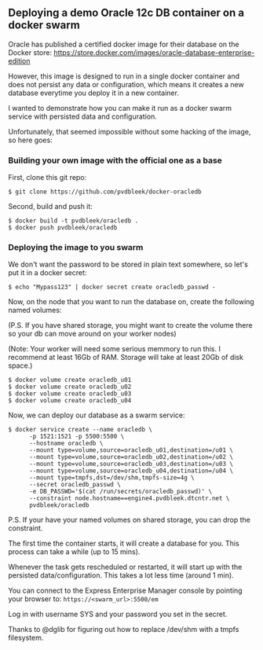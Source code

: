 ## Deploying a demo Oracle 12c DB container on a docker swarm

Oracle has published a certified docker image for their database on the Docker store:
<https://store.docker.com/images/oracle-database-enterprise-edition>

However, this image is designed to run in a single docker container and does not persist any data or configuration, which means it creates a new database everytime you deploy it in a new container.

I wanted to demonstrate how you can make it run as a docker swarm service with persisted data and configuration.

Unfortunately, that seemed impossible without some hacking of the image, so here goes:

### Building your own image with the official one as a base

First, clone this git repo:

````
$ git clone https://github.com/pvdbleek/docker-oracledb
````

Second, build and push it:

````
$ docker build -t pvdbleek/oracledb .
$ docker push pvdbleek/oracledb
````
### Deploying the image to you swarm

We don't want the password to be stored in plain text somewhere, so let's put it in a docker secret:

````
$ echo "Mypass123" | docker secret create oracledb_passwd -
```` 

Now, on the node that you want to run the database on, create the following named volumes:

(P.S. If you have shared storage, you might want to create the volume there so your db can move around on your worker nodes)

(Note: Your worker will need some serious memmory to run this. I recommend at least 16Gb of RAM. Storage will take at least 20Gb of disk space.)

````
$ docker volume create oracledb_u01
$ docker volume create oracledb_u02
$ docker volume create oracledb_u03
$ docker volume create oracledb_u04
````
Now, we can deploy our database as a swarm service:

````
$ docker service create --name oracledb \
      -p 1521:1521 -p 5500:5500 \
      --hostname oracledb \
      --mount type=volume,source=oracledb_u01,destination=/u01 \
      --mount type=volume,source=oracledb_u02,destination=/u02 \
      --mount type=volume,source=oracledb_u03,destination=/u03 \
      --mount type=volume,source=oracledb_u04,destination=/u04 \
      --mount type=tmpfs,dst=/dev/shm,tmpfs-size=4g \
      --secret oracledb_passwd \
      -e DB_PASSWD='$(cat /run/secrets/oracledb_passwd)' \
      --constraint node.hostname==engine4.pvdbleek.dtcntr.net \
      pvdbleek/oracledb
````
P.S. If your have your named volumes on shared storage, you can drop the constraint. 

The first time the container starts, it will create a database for you. This process can take a while (up to 15 mins).

Whenever the task gets rescheduled or restarted, it will start up with the persisted data/configuration. This takes a lot less time (around 1 min).

You can connect to the Express Enterprise Manager console by pointing your browser to:
```https://<swarm_url>:5500/em```

Log in with username SYS and your password you set in the secret.

Thanks to @dglib for figuring out how to replace /dev/shm with a tmpfs filesystem.
